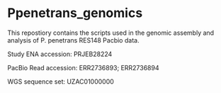 # Ppenetrans_genomics

This repostiory contains the scripts used in the genomic assembly and analysis of P. penetrans RES148 Pacbio data. 

Study ENA accession: PRJEB28224

PacBio Read accession: ERR2736893; ERR2736894

WGS sequence set: UZAC01000000
